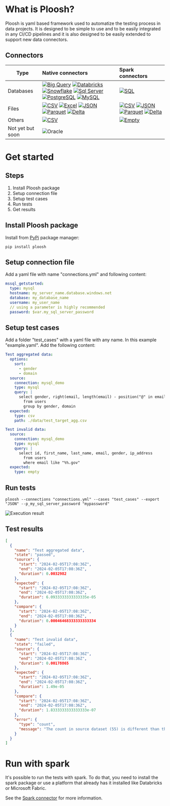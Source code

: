 # What is Ploosh?

Ploosh is yaml based framework used to automatize the testing process in data projects. It is designed to be simple to use and to be easily integrated in any CI/CD pipelines and it is also designed to be easily extended to support new data connectors.

## Connectors
| Type      | Native connectors | Spark connectors
|-----------|:----------|:----------|
| Databases | [![Big Query](https://ploosh.io/wp-content/uploads/2025/01/bigquery.png)](/docs/docs/connectors-native-big-query/) [![Databricks](https://ploosh.io/wp-content/uploads/2025/01/databricks.png)](/docs/connectors-native-databricks) [![Snowflake](https://ploosh.io/wp-content/uploads/2025/01/snowflake.png)](/docs/connectors-native-snowflake) [![Sql Server](http://ploosh.io/wp-content/uploads/2025/01/mssql.png)](SQL-Server) [![PostgreSQL](https://ploosh.io/wp-content/uploads/2025/01/postgresql.png)](/docs/connectors-native-postgreSQL) [![MySQL](https://ploosh.io/wp-content/uploads/2025/01/mysql.png)](/docs/connectors-native-mysql) | [![SQL](https://ploosh.io/wp-content/uploads/2025/01/sql.png)](/docs/connectors-spark-sql)
| Files     | [![CSV](http://ploosh.io/wp-content/uploads/2025/01/csv.png)](/docs/connectors-native-csv) [![Excel](http://ploosh.io/wp-content/uploads/2025/01/excel.png)](/docs/connectors-native-excel) [![JSON](http://ploosh.io/wp-content/uploads/2025/01/json.png)](/docs/connectors-native-json) [![Parquet](http://ploosh.io/wp-content/uploads/2025/01/parquet.png)](/docs/connectors-native-parquet) [![Delta](http://ploosh.io/wp-content/uploads/2025/01/delta.png)](/docs/connectors-native-delta)| [![CSV](http://ploosh.io/wp-content/uploads/2025/01/csv.png)](/docs/connectors-spark-csv) [![JSON](http://ploosh.io/wp-content/uploads/2025/01/json.png)](/docs/connectors-spark-json) [![Parquet](http://ploosh.io/wp-content/uploads/2025/01/parquet.png)](/docs/connectors-spark-parquet) [![Delta](http://ploosh.io/wp-content/uploads/2025/01/delta.png)](/docs/connectors-spark-delta) 
| Others    | [![CSV](http://ploosh.io/wp-content/uploads/2025/01/empty.png)](/docs/connectors-native-empty) | [![Empty](http://ploosh.io/wp-content/uploads/2025/01/empty.png)](/docs/connectors-spark-empty)
| Not yet but soon    |  ![Oracle](http://ploosh.io/wp-content/uploads/2025/01/oracle.png) |

# Get started

## Steps
1. Install Ploosh package
2. Setup connection file
3. Setup test cases
4. Run tests
4. Get results

## Install Ploosh package
Install from [PyPi](https://pypi.org/project/ploosh/) package manager:
``` shell
pip install ploosh
```

## Setup connection file
Add a yaml file with name "connections.yml" and following content:
``` yaml
mssql_getstarted:
  type: mysql
  hostname: my_server_name.database.windows.net
  database: my_database_name
  username: my_user_name
  // using a parameter is highly recommended
  password: $var.my_sql_server_password 
```

## Setup test cases
Add a folder "test_cases" with a yaml file with any name. In this example "example.yaml". Add the following content:

``` yaml
Test aggregated data:
  options:
    sort:
      - gender
      - domain
  source:
    connection: mysql_demo
    type: mysql
    query: | 
      select gender, right(email, length(email) - position("@" in email)) as domain, count(*) as count
        from users
        group by gender, domain
  expected:
    type: csv
    path: ./data/test_target_agg.csv

Test invalid data:
  source:
    connection: mysql_demo
    type: mysql
    query: | 
      select id, first_name, last_name, email, gender, ip_address
        from users 
        where email like "%%.gov"
  expected:
    type: empty
```

## Run tests
``` shell
ploosh --connections "connections.yml" --cases "test_cases" --export "JSON" --p_my_sql_server_password "mypassword"
```

![Execution result](http://ploosh.io/wp-content/uploads/2024/09/image.png)

## Test results

``` json
[
  {
    "name": "Test aggregated data",
    "state": "passed",
    "source": {
      "start": "2024-02-05T17:08:36Z",
      "end": "2024-02-05T17:08:36Z",
      "duration": 0.0032982
    },
    "expected": {
      "start": "2024-02-05T17:08:36Z",
      "end": "2024-02-05T17:08:36Z",
      "duration": 6.0933333333333335e-05
    },
    "compare": {
      "start": "2024-02-05T17:08:36Z",
      "end": "2024-02-05T17:08:36Z",
      "duration": 0.00046468333333333334
    }
  },
  {
    "name": "Test invalid data",
    "state": "failed",
    "source": {
      "start": "2024-02-05T17:08:36Z",
      "end": "2024-02-05T17:08:36Z",
      "duration": 0.00178865
    },
    "expected": {
      "start": "2024-02-05T17:08:36Z",
      "end": "2024-02-05T17:08:36Z",
      "duration": 1.49e-05
    },
    "compare": {
      "start": "2024-02-05T17:08:36Z",
      "end": "2024-02-05T17:08:36Z",
      "duration": 1.8333333333333333e-07
    },
    "error": {
      "type": "count",
      "message": "The count in source dataset (55) is different than the count in the expected dataset (0)"
    }
  }
]
```

# Run with spark
It's possible to run the tests with spark. To do that, you need to install the spark package or use a platform that already has it installed like Databricks or Microsoft Fabric.

See the [Spark connector](/docs/configuration-spark-mode/) for more information.